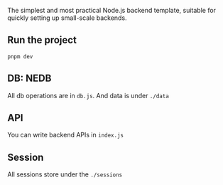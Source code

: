The simplest and most practical Node.js backend template, suitable for quickly setting up small-scale backends.

## Run the project

`pnpm dev`

## DB: NEDB

All db operations are in `db.js`. And data is under `./data`

## API

You can write backend APIs in `index.js`

## Session

All sessions store under the `./sessions`
